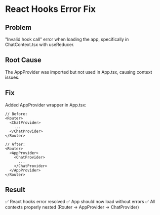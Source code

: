 # React Hooks Error Fix

## Problem
"Invalid hook call" error when loading the app, specifically in ChatContext.tsx with useReducer.

## Root Cause
The AppProvider was imported but not used in App.tsx, causing context issues.

## Fix
Added AppProvider wrapper in App.tsx:

```tsx
// Before:
<Router>
  <ChatProvider>
    ...
  </ChatProvider>
</Router>

// After:
<Router>
  <AppProvider>
    <ChatProvider>
      ...
    </ChatProvider>
  </AppProvider>
</Router>
```

## Result
✅ React hooks error resolved
✅ App should now load without errors
✅ All contexts properly nested (Router → AppProvider → ChatProvider)